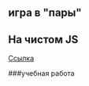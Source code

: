 ## игра в "пары" 

На чистом JS
---
[Ссылка](https://olympicrunner.github.io/2click/)


###учебная работа

